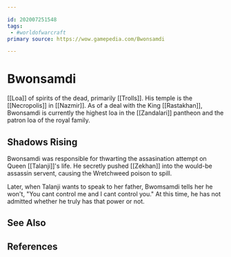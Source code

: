 ```yaml
---

id: 202007251548
tags:
 - #worldofwarcraft
primary source: https://wow.gamepedia.com/Bwonsamdi

---
```


# Bwonsamdi
[[Loa]] of spirits of the dead, primarily [[Trolls]]. His temple is the [[Necropolis]] in [[Nazmir]]. As of a deal with the King [[Rastakhan]], Bwonsamdi is currently the highest loa in the [[Zandalari]] pantheon and the patron loa of the royal family.

## Shadows Rising
Bwonsamdi was responsible for thwarting the assasination attempt on Queen [[Talanji]]'s life. He secretly pushed [[Zekhan]] into the would-be assassin servent, causing the Wretchweed poison to spill.

Later, when Talanji wants to speak to her father, Bwomsamdi tells her he won't, "You cant control me and I cant control you." At this time, he has not admitted whether he truly has that power or not.


## See Also

## References

